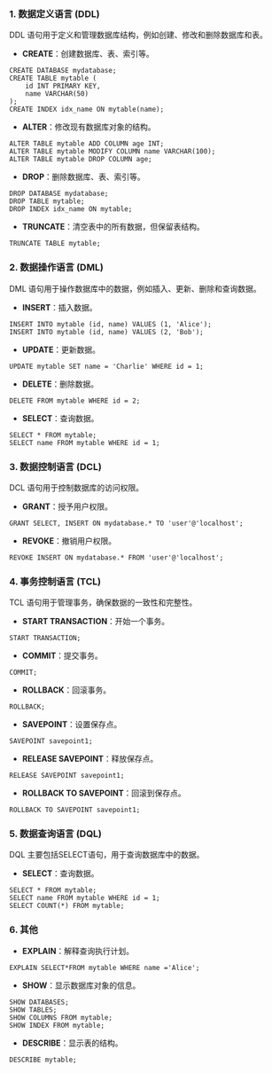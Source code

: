 ### 1. 数据定义语言 (DDL)
DDL 语句用于定义和管理数据库结构，例如创建、修改和删除数据库和表。

- **CREATE**：创建数据库、表、索引等。
```
CREATE DATABASE mydatabase;
CREATE TABLE mytable (
    id INT PRIMARY KEY,
    name VARCHAR(50)
);
CREATE INDEX idx_name ON mytable(name);
```

- **ALTER**：修改现有数据库对象的结构。
```
ALTER TABLE mytable ADD COLUMN age INT;
ALTER TABLE mytable MODIFY COLUMN name VARCHAR(100);
ALTER TABLE mytable DROP COLUMN age;
```

- **DROP**：删除数据库、表、索引等。
```
DROP DATABASE mydatabase;
DROP TABLE mytable;
DROP INDEX idx_name ON mytable;
```

- **TRUNCATE**：清空表中的所有数据，但保留表结构。
```
TRUNCATE TABLE mytable;
```
### 2. 数据操作语言 (DML)
DML 语句用于操作数据库中的数据，例如插入、更新、删除和查询数据。

- **INSERT**：插入数据。
```
INSERT INTO mytable (id, name) VALUES (1, 'Alice');
INSERT INTO mytable (id, name) VALUES (2, 'Bob');
```

- **UPDATE**：更新数据。
```
UPDATE mytable SET name = 'Charlie' WHERE id = 1;
```

- **DELETE**：删除数据。
```
DELETE FROM mytable WHERE id = 2;
```

- **SELECT**：查询数据。
```
SELECT * FROM mytable;
SELECT name FROM mytable WHERE id = 1;
```
### 3. 数据控制语言 (DCL)
DCL 语句用于控制数据库的访问权限。

- **GRANT**：授予用户权限。
```
GRANT SELECT, INSERT ON mydatabase.* TO 'user'@'localhost';
```

- **REVOKE**：撤销用户权限。
```
REVOKE INSERT ON mydatabase.* FROM 'user'@'localhost';
```
### 4. 事务控制语言 (TCL)
TCL 语句用于管理事务，确保数据的一致性和完整性。

- **START TRANSACTION**：开始一个事务。
```
START TRANSACTION;
```

- **COMMIT**：提交事务。
```
COMMIT;
```

- **ROLLBACK**：回滚事务。
```
ROLLBACK;
```

- **SAVEPOINT**：设置保存点。
```
SAVEPOINT savepoint1;
```

- **RELEASE SAVEPOINT**：释放保存点。
```
RELEASE SAVEPOINT savepoint1;
```

- **ROLLBACK TO SAVEPOINT**：回滚到保存点。
```
ROLLBACK TO SAVEPOINT savepoint1;
```
### 5. 数据查询语言 (DQL)
DQL 主要包括SELECT语句，用于查询数据库中的数据。

- **SELECT**：查询数据。
```
SELECT * FROM mytable;
SELECT name FROM mytable WHERE id = 1;
SELECT COUNT(*) FROM mytable;
```
### 6. 其他

- **EXPLAIN**：解释查询执行计划。
```
EXPLAIN SELECT*FROM mytable WHERE name ='Alice';
```

- **SHOW**：显示数据库对象的信息。
```
SHOW DATABASES;
SHOW TABLES;
SHOW COLUMNS FROM mytable;
SHOW INDEX FROM mytable;
```

- **DESCRIBE**：显示表的结构。
```
DESCRIBE mytable;
```
